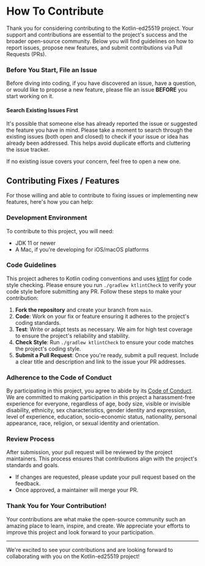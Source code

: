 # How To Contribute

Thank you for considering contributing to the Kotlin-ed25519 project. Your support and
contributions are essential to the project's success and the broader open-source community. Below
you will find guidelines on how to report issues, propose new features, and submit contributions via
Pull Requests (PRs).

### Before You Start, File an Issue

Before diving into coding, if you have discovered an issue, have a question, or would like to
propose a new feature, please file an issue **BEFORE** you start working on it.

#### Search Existing Issues First

It's possible that someone else has already reported the issue or suggested the feature you have in
mind. Please take a moment to search through the existing issues (both open and closed) to check if
your issue or idea has already been addressed. This helps avoid duplicate efforts and cluttering the
issue tracker.

If no existing issue covers your concern, feel free to open a new one.

## Contributing Fixes / Features

For those willing and able to contribute to fixing issues or implementing new features, here's how
you can help:

### Development Environment

To contribute to this project, you will need:

- JDK 11 or newer
- A Mac, if you're developing for iOS/macOS platforms

### Code Guidelines

This project adheres to Kotlin coding conventions and
uses [ktlint](https://github.com/pinterest/ktlint) for code style checking. Please ensure you
run `./gradlew ktlintCheck` to verify your code style before submitting any PR. Follow these steps
to make your contribution:

1. **Fork the repository** and create your branch from `main`.
2. **Code**: Work on your fix or feature ensuring it adheres to the project's coding standards.
3. **Test**: Write or adapt tests as necessary. We aim for high test coverage to ensure the
   project's reliability and stability.
4. **Check Style**: Run `./gradlew ktlintCheck` to ensure your code matches the project's coding
   style.
5. **Submit a Pull Request**: Once you're ready, submit a pull request. Include a clear title and
   description and link to the issue your PR addresses.

### Adherence to the Code of Conduct

By participating in this project, you agree to abide by its [Code of Conduct](CODE_OF_CONDUCT.md).
We are committed to making participation in this project a harassment-free experience for everyone,
regardless of age, body size, visible or invisible disability, ethnicity, sex characteristics,
gender identity and expression, level of experience, education, socio-economic status, nationality,
personal appearance, race, religion, or sexual identity and orientation.

### Review Process

After submission, your pull request will be reviewed by the project maintainers. This process
ensures that contributions align with the project's standards and goals.

- If changes are requested, please update your pull request based on the feedback.
- Once approved, a maintainer will merge your PR.

### Thank You for Your Contribution!

Your contributions are what make the open-source community such an amazing place to learn, inspire,
and create. We appreciate your efforts to improve this project and look forward to your
participation.

---

We're excited to see your contributions and are looking forward to collaborating with you on the
Kotlin-ed25519 project!